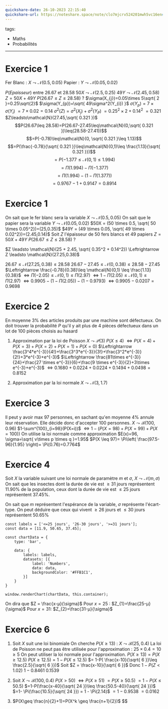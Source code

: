 ```yaml
---
quickshare-date: 26-10-2023 22:15:40
quickshare-url: https://noteshare.space/note/clo7mjcrv524201mwh5vc16en#313BxdFXZRHI3+OIkwUbs7tVzLY+gfUUgJw4CwZntdY
---
```

tags:
  - Maths
  - Probabilités
---


# Exercice 1
Fer Blanc : $X \leadsto \mathcal{N}(0.5,0.05)$
Papier : $Y\leadsto\mathcal{N}(0.05,0.02)$

$P(Epaisseur)$ entre $26.67$ et $28.58$
$50X\leadsto\mathcal{N}(2.5,0.25)$
$49Y\leadsto\mathcal{N}(2.45,0.58)$
$Z=50X+49Y$
$P(26.67\leq Z\leq 28.58)$ ?
$\sigma(X_{j})=0.05\times 5\sqrt{ 2 }=0.25\sqrt{2}$
$\sigma(Y_{p})=\sqrt{ 49\sigma^2(Y_{i})  }$
$\sigma(Y_{p})=7\times\sigma(Y_{i})$
$=7\times{0.02}=0.14$
$\sigma ^2  (Z)=\sigma^{2}(X_{j})+\sigma^{2}(Y_{P})$
$=0.25^2\times2+0.14^2$
$=0.321$
$Z\leadsto\mathcal{N}(27.45,\sqrt{ 0.321 })$
$$P(26.67\leq 28.58)=P(26.67-27.45\leq\mathcal{N}(0,\sqrt{ 0.321 })\leq(28.58-27.41))$$
$$=P(-0.78)\leq\mathcal{N}(0, \sqrt{ 0.321 }\leq 1.13)$$
$$=P(\frac{-0.78}{\sqrt{ 0.321 }}\leq\mathcal{N}(0,1)\leq \frac{1.13}{\sqrt{ 0.321 }})$$
$$=P(-1.377\leq\mathcal{N}(0,1)\leq 1.994)$$
$$=\Pi(1.994)-\Pi(-1.377)$$
$$=\Pi(1.994)-(1-\Pi(1.377))$$
$$=0.9767-1+0.9147=0.8914$$

# Exercice 1
On sait que le fer blanc sera la variable $X \leadsto \mathcal{N}(0.5,0.05)$
On sait que le papier sera la variable $Y \leadsto \mathcal{N}(0.05,0.02)$
$50X = (50 \times 0.5, \sqrt{ 50 \times 0.05^2})=(25,0.35)$
$49Y = (49 \times 0.05, \sqrt{ 49 \times 0.02^2})=(2.45,0.14)$
Soit $Z$ l'épaisseur de 50 fers blancs et 49 papiers
$Z=50X+49Y$
$P(26.67 \leq Z \leq 28.58)$ ?

$Z \leadsto \mathcal{N}(25 + 2.45, \sqrt{ 0.35^2 + 0.14^2}) \Leftrightarrow Z \leadsto \mathcal{N}(27.25,0.38)$

$26.67 \leq \mathcal{N}(27.25,0.38) \leq 28.58$
$26.67-27.45 \leq \mathcal{N}(0,0.38) \leq 28.58-27.45$
$\Leftrightarrow \frac{-0.78}{0.38}\leq \mathcal{N}(0,1) \leq \frac{1.13}{0.38}$
$\Leftrightarrow \Pi(-2.05)\leq \mathcal{N}(0,1) \leq \Pi(2.97)$
$\Leftrightarrow 1 - \Pi(2.05) \leq \mathcal{N}(0,1) \leq \Pi(2.97)$
$\Leftrightarrow 0.9905 - (1 - \Pi(2.05))-(1-0.9793)$
$\Leftrightarrow 0.9905 - 0.0207 = 0.9698$

# Exercice 2

En moyenne 3% des articles produits par une machine sont défectueux.
On doit trouver la probabilité $P$ qu'il y ait plus de 4 pièces défectueux dans un lot de 100 pièces choisis au hasard
1) Approximation par la loi de Poisson
	 $X \leadsto \mathcal{P}(3)$
	 $P(X\leq 4)$
	 $\Leftrightarrow P(X=4) + P(X=3) + P(X=2)+P(X=1)+P(X=0)$
	 $\Leftrightarrow \frac{3^4*e^{-3}}{4!}+\frac{3^3*e^{-3}}{3!}+\frac{3^2*e^{-3}}{2!}+3*e^{-3}+e^{-3}$
	 $\Leftrightarrow \frac{81\times e^{-3}}{24}+\frac{27 \times e^{-3}}{6}+\frac{9 \times e^{-3}}{2}+3\times e^{-3}+e^{-3}$
	 $\Leftrightarrow 0.1680+0.0224+0.0224+0.1494+0.0498=0.8152$
   
2) Approximation par la loi normale
	$X \leadsto \mathcal{N}(3, 1.7)$


# Exercice 3

Il peut y avoir max $97$ personnes, en sachant qu'en moyenne $4\%$ annule leur réservation.
Elle décide donc d'accepter $100$ personnes.
$X \leadsto \mathcal{B}(100, 0.96)$
$1-\sum^{100}_{i=98}(P(X=i))$
$\Leftrightarrow 1-(P(X=98)+P(X=99)+P(X=100))$
On utilise la loi normale comme approximation
$E(x)=96, \sigma=\sqrt{ v\times p \times  q }=1.95$
$P(X \leq 97)= \Pi\left( \frac{97.5-96}{1.95} \right)= \Pi(0.76)=0.7764$

# Exercice 4

Soit $X$ la variable suivant une loi normale de paramètre $m$ et $\sigma$,
$X \leadsto \mathcal{N}(m, \sigma)$
On sait que les insectes dont la durée de vie est $\geq 31$ jours représentent $11.90\%$ de la population, ceux dont la durée de vie est $\leq 25$ jours représentent $37.45\%$.

On sait que $m$ représentent l'espérance de la variable, $\sigma$ représente l'écart-type.
On peut déduire que ceux qui vivent $\geq 26$ jours et $\leq 30$ jours représentent $50.65\%$

```dataviewjs
const labels = ['<=25 jours', '26-30 jours', '>=31 jours'];
const data = [11.9, 50.65, 37.45];

const chartData = {  
    type: 'bar',

    data: {
        labels: labels,
        datasets: [{
            label: 'Numbers',
            data: data,
            backgroundColor: '#FFB1C1',
        }]
    }
}

window.renderChart(chartData, this.container);
```

On dira que $Z = \frac{x-µ}{\sigma}$
Pour $x = 25$ :
	$Z_{1}=\frac{25-µ}{\sigma}$
Pour $x = 31$:
	$Z_{2}=\frac{31-µ}{\sigma}$

# Exercice 6

1) Soit $X$ suit une loi binomiale
   On cherche $P(X \geq 13)$ :
   $X \leadsto \mathcal{B}(25,0.4)$
   La loi de Poisson ne peut pas être utilisée pour l'approximation : $25 \times 0.4 = 10 \geq 5$
   On peut utiliser la loi normale pour l'approximation.
   $P(X\geq 13)=P(X\geq 12.5)$
   $P(X\geq 12.5)=1-P(X\leq 12.5)$
	   $= 1-P(  \frac{x-10}{\sqrt{ 6 }}\leq \frac{2.5}{\sqrt{ 6 }})$
	Soit $Z = \frac{x-10}{\sqrt{ 6 }}$
	Donc $1-P(Z<1.02)$ 
		$1-0.8461$
		$0.1539$
   
2) Soit $X \leadsto \mathcal{B}(100,0.4)$
   $P(X>50)$
   $\Leftrightarrow P(X \geq 51)$
   $= P(X\geq 50.5)$
   $=1-P(X \leq 50.5)$
   $=1-P(\frac{x-40}{\sqrt{ 24 }}\leq \frac{50.5-40}{\sqrt{ 24 }})$
   $=1- \Pi(\frac{10.5}{\sqrt{ 24 }}) = 1 - \Pi(2.14)$
   $=1-0.9538$
   $=0.0162$
   
3) $P(X\geq \frac{n}{2}+1)=P(X^k \geq \frac{n+1}{2})$
   $$